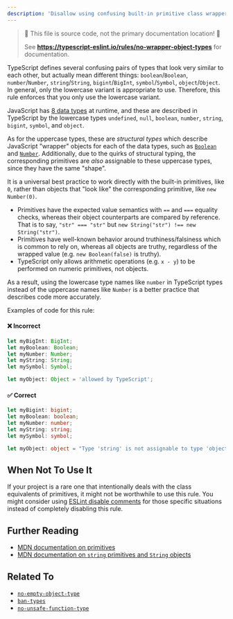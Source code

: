 ```yaml
---
description: 'Disallow using confusing built-in primitive class wrappers.'
---
```


> 🛑 This file is source code, not the primary documentation location! 🛑
>
> See **https://typescript-eslint.io/rules/no-wrapper-object-types** for documentation.

TypeScript defines several confusing pairs of types that look very similar to each other, but actually mean different things: `boolean`/`Boolean`, `number`/`Number`, `string`/`String`, `bigint`/`BigInt`, `symbol`/`Symbol`, `object`/`Object`.
In general, only the lowercase variant is appropriate to use.
Therefore, this rule enforces that you only use the lowercase variant.

JavaScript has [8 data types](https://developer.mozilla.org/en-US/docs/Web/JavaScript/Data_structures) at runtime, and these are described in TypeScript by the lowercase types `undefined`, `null`, `boolean`, `number`, `string`, `bigint`, `symbol`, and `object`.

As for the uppercase types, these are _structural types_ which describe JavaScript "wrapper" objects for each of the data types, such as [`Boolean`](https://developer.mozilla.org/en-US/docs/Web/JavaScript/Reference/Global_Objects/Boolean) and [`Number`](https://developer.mozilla.org/en-US/docs/Web/JavaScript/Reference/Global_Objects/Number).
Additionally, due to the quirks of structural typing, the corresponding primitives are _also_ assignable to these uppercase types, since they have the same "shape".

It is a universal best practice to work directly with the built-in primitives, like `0`, rather than objects that "look like" the corresponding primitive, like `new Number(0)`.

- Primitives have the expected value semantics with `==` and `===` equality checks, whereas their object counterparts are compared by reference.
  That is to say, `"str" === "str"` but `new String("str") !== new String("str")`.
- Primitives have well-known behavior around truthiness/falsiness which is common to rely on, whereas all objects are truthy, regardless of the wrapped value (e.g. `new Boolean(false)` is truthy).
- TypeScript only allows arithmetic operations (e.g. `x - y`) to be performed on numeric primitives, not objects.

As a result, using the lowercase type names like `number` in TypeScript types instead of the uppercase names like `Number` is a better practice that describes code more accurately.

Examples of code for this rule:

<!--tabs-->

#### ❌ Incorrect

```ts
let myBigInt: BigInt;
let myBoolean: Boolean;
let myNumber: Number;
let myString: String;
let mySymbol: Symbol;

let myObject: Object = 'allowed by TypeScript';
```

#### ✅ Correct

```ts
let myBigint: bigint;
let myBoolean: boolean;
let myNumber: number;
let myString: string;
let mySymbol: symbol;

let myObject: object = "Type 'string' is not assignable to type 'object'.";
```

<!--/tabs-->

## When Not To Use It

If your project is a rare one that intentionally deals with the class equivalents of primitives, it might not be worthwhile to use this rule.
You might consider using [ESLint disable comments](https://eslint.org/docs/latest/use/configure/rules#using-configuration-comments-1) for those specific situations instead of completely disabling this rule.

## Further Reading

- [MDN documentation on primitives](https://developer.mozilla.org/en-US/docs/Glossary/Primitive)
- [MDN documentation on `string` primitives and `String` objects](https://developer.mozilla.org/en-US/docs/Web/JavaScript/Reference/Global_Objects/String#string_primitives_and_string_objects)

## Related To

- [`no-empty-object-type`](https://github.com/typescript-eslint/typescript-eslint/tree/main/packages/eslint-plugin/docs/rules/no-empty-object-type.mdx)
- [`ban-types`](https://github.com/typescript-eslint/typescript-eslint/tree/main/packages/eslint-plugin/docs/rules/ban-types.mdx)
- [`no-unsafe-function-type`](https://github.com/typescript-eslint/typescript-eslint/tree/main/packages/eslint-plugin/docs/rules/no-unsafe-function-type.mdx)
